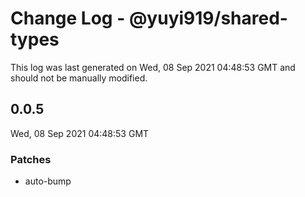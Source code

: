 # Change Log - @yuyi919/shared-types

This log was last generated on Wed, 08 Sep 2021 04:48:53 GMT and should not be manually modified.

## 0.0.5
Wed, 08 Sep 2021 04:48:53 GMT

### Patches

- auto-bump

